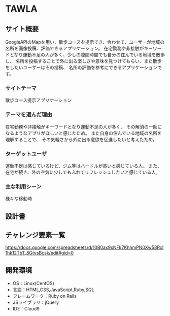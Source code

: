 # TAWLA

## サイト概要
GoogleAPIのMapを用い、散歩コースを提示でき、合わせて、ユーザーが地域の名所を画像投稿、評価できるアプリケーション。 
在宅勤務や非接触がキーワードとなり運動不足の人が多く、少しの隙間時間でも自分の住んでいる地域を散歩し、 
名所を投稿することで外に出る楽しさや意味を見つけてもらい、また散歩をしたいユーザーはその投稿、
名所の評価を参考にできるアプリケーションです。



### サイトテーマ
散歩コース提示アプリケーション

### テーマを選んだ理由
在宅勤務や非接触がキーワードとなり運動不足の人が多く、
その解消の一助になるようなアプリがほしいと感じたため。
また自身の住んでいる地域の名所を理解することで、
その気軽さから外に出る意欲を促進したいと考えたため。

### ターゲットユーザ
運動不足は感じているけど、ジム等はハードルが高いと感じている人。 
また、在宅が続き、外の空気に少しでもふれてリフレッシュしたいと感じている人。

### 主な利用シーン
様々な移動時

## 設計書

## チャレンジ要素一覧
https://docs.google.com/spreadsheets/d/10B0ax9xNFk7KhhmPN0Xw58RcI1hk12TbT_8GtvsBcsk/edit#gid=0

## 開発環境
- OS：Linux(CentOS)
- 言語：HTML,CSS,JavaScript,Ruby,SQL
- フレームワーク：Ruby on Rails
- JSライブラリ：jQuery
- IDE：Cloud9

